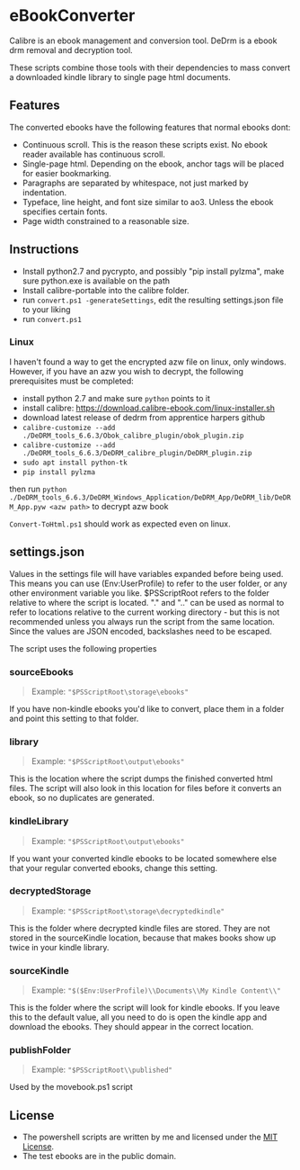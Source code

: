 # eBookConverter

Calibre is an ebook management and conversion tool. DeDrm is a ebook drm removal and decryption tool.

These scripts combine those tools with their dependencies to mass convert a downloaded kindle library to single page html documents.

## Features

The converted ebooks have the following features that normal ebooks dont:

* Continuous scroll. This is the reason these scripts exist. No ebook reader available has continuous scroll.
* Single-page html. Depending on the ebook, anchor tags will be placed for easier bookmarking.
* Paragraphs are separated by whitespace, not just marked by indentation.
* Typeface, line height, and font size similar to ao3. Unless the ebook specifies certain fonts.
* Page width constrained to a reasonable size.

## Instructions

* Install python2.7 and pycrypto, and possibly "pip install pylzma", make sure python.exe is available on the path
* Install calibre-portable into the calibre folder.
* run `convert.ps1 -generateSettings`, edit the resulting settings.json file to your liking
* run `convert.ps1`

### Linux

I haven't found a way to get the encrypted azw file on linux, only windows. However, if you have an azw you wish to decrypt, the following prerequisites must be completed:

* install python 2.7 and make sure `python` points to it
* install calibre: https://download.calibre-ebook.com/linux-installer.sh 
* download latest release of dedrm from apprentice harpers github
* `calibre-customize --add ./DeDRM_tools_6.6.3/Obok_calibre_plugin/obok_plugin.zip`
* `calibre-customize --add ./DeDRM_tools_6.6.3/DeDRM_calibre_plugin/DeDRM_plugin.zip` 
* `sudo apt install python-tk`
* `pip install pylzma`

then run `python ./DeDRM_tools_6.6.3/DeDRM_Windows_Application/DeDRM_App/DeDRM_lib/DeDRM_App.pyw <azw path>` to decrypt azw book

`Convert-ToHtml.ps1` should work as expected even on linux.

## settings.json

Values in the settings file will have variables expanded before being used. This means you can use $($Env:UserProfile) to refer
to the user folder, or any other environment variable you like. $PSScriptRoot refers to the folder relative to where the script is located.
"." and ".." can be used as normal to refer to locations relative to the current working directory - but this is not recommended unless
you always run the script from the same location.
Since the values are JSON encoded, backslashes need to be escaped.

The script uses the following properties

### sourceEbooks

> Example: `"$PSScriptRoot\storage\ebooks"`

If you have non-kindle ebooks you'd like to convert, place them in a folder and point this setting to that folder.

### library

> Example: `"$PSScriptRoot\output\ebooks"`

This is the location where the script dumps the finished converted html files. The script will also look in this location for files before it
converts an ebook, so no duplicates are generated.


### kindleLibrary

> Example: `"$PSScriptRoot\output\ebooks"`

If you want your converted kindle ebooks to be located somewhere else that your regular converted ebooks, change this setting.


### decryptedStorage

> Example: `"$PSScriptRoot\storage\decryptedkindle"`

This is the folder where decrypted kindle files are stored. They are not stored in the sourceKindle location, because that makes books show up twice in your kindle library.


### sourceKindle

> Example: `"$($Env:UserProfile)\\Documents\\My Kindle Content\\"`

This is the folder where the script will look for kindle ebooks. If you leave this to the default value, all you need to do is open 
the kindle app and download the ebooks. They should appear in the correct location.


### publishFolder

> Example: `"$PSScriptRoot\\published"`

Used by the movebook.ps1 script


## License

* The powershell scripts are written by me and licensed under the [MIT License](https://opensource.org/licenses/MIT).
* The test ebooks are in the public domain.
